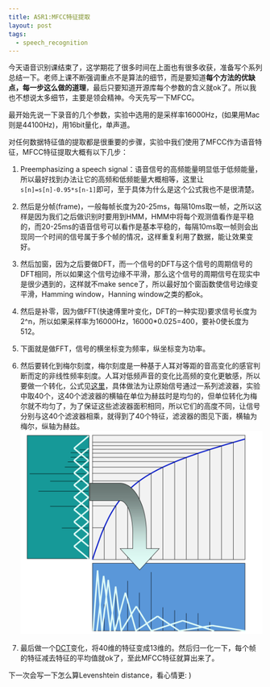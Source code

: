 ```yaml
---
title: ASR1:MFCC特征提取
layout: post
tags:
  - speech_recognition
---
```


今天语音识别课结束了，这学期花了很多时间在上面也有很多收获，准备写个系列总结一下。老师上课不断强调重点不是算法的细节，而是要知道**每个方法的优缺点，每一步这么做的道理**，最后只要知道开源库每个参数的含义就ok了。所以我也不想说太多细节，主要是领会精神。今天先写一下MFCC。

最开始先说一下录音的几个参数，实验中选用的是采样率16000Hz，(如果用Mac则是44100Hz)，用16bit量化，单声道。

对任何数据特征值的提取都是很重要的步骤，实验中我们使用了MFCC作为语音特征，MFCC特征提取大概有以下几步：

1. Preemphasizing a speech signal：语音信号的高频能量明显低于低频能量，所以最好找到办法让它的高频和低频能量大概相等，这里让`s[n]=s[n]-0.95*s[n-1]`即可，至于具体为什么是这个公式我也不是很清楚。

1. 然后是分帧(frame)，一般每帧长度为20-25ms，每隔10ms取一帧，之所以这样是因为我们之后做识别时要用到HMM，HMM中将每个观测值看作是平稳的，而20-25ms的语音信号可以看作是基本平稳的，每隔10ms取一帧则会出现同一个时间的信号属于多个帧的情况，这样重复利用了数据，能让效果变好。

1. 然后加窗，因为之后要做DFT，而一个信号的DFT与这个信号的周期信号的DFT相同，所以如果这个信号边缘不平滑，那么这个信号的周期信号在现实中是很少遇到的，这样就不make sence了，所以最好加个窗函数使信号边缘变平滑，Hamming window，Hanning window之类的都ok。

1. 然后是补零，因为做FFT(快速傅里叶变化，DFT的一种实现)要求信号长度为2^n，所以如果采样率为16000Hz，16000*0.025=400，要补0使长度为512。

1. 下面就是做FFT，信号的横坐标变为频率，纵坐标变为功率。

1. 然后要转化到梅尔刻度，梅尔刻度是一种基于人耳对等距的音高变化的感官判断而定的非线性频率刻度。人耳对低频声音的变化比高频的变化更敏感，所以要做一个转化，公式见[这里](https://zh.wikipedia.org/wiki/%E6%A2%85%E5%B0%94%E5%88%BB%E5%BA%A6)，具体做法为让原始信号通过一系列滤波器，实验中取40个，这40个滤波器的横轴在单位为赫兹时是均匀的，但单位转化为梅尔就不均匀了，为了保证这些滤波器面积相同，所以它们的高度不同，让信号分别与这40个滤波器相乘，就得到了40个特征，滤波器的图见下面，横轴为梅尔，纵轴为赫兹。![](/media/files/2015/06/02.png)

1. 最后做一个[DCT](https://zh.wikipedia.org/wiki/%E7%A6%BB%E6%95%A3%E4%BD%99%E5%BC%A6%E5%8F%98%E6%8D%A2)变化，将40维的特征变成13维的。然后归一化一下，每个帧的特征减去特征的平均值就ok了，至此MFCC特征就算出来了。

下一次会写一下怎么算Levenshtein distance，看心情更: )


